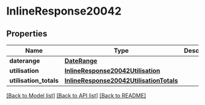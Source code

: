 # InlineResponse20042

## Properties
Name | Type | Description | Notes
------------ | ------------- | ------------- | -------------
**daterange** | [**DateRange**](DateRange.md) |  | [optional] 
**utilisation** | [**InlineResponse20042Utilisation**](InlineResponse20042Utilisation.md) |  | [optional] 
**utilisation_totals** | [**InlineResponse20042UtilisationTotals**](InlineResponse20042UtilisationTotals.md) |  | [optional] 

[[Back to Model list]](../README.md#documentation-for-models) [[Back to API list]](../README.md#documentation-for-api-endpoints) [[Back to README]](../README.md)


